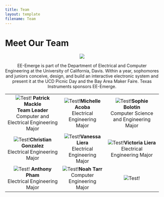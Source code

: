 ```yaml
---
title: Team
layout: template
filename: Team
--- 
```



# Meet Our Team
<p align="center"> 
<img src="https://github.com/pmackle/EE-Emerge-2020-FourFace/blob/master/Documentation/Photos/team.png">
</p>

<div align="center">
  EE-Emerge is part of the Department of Electrical and Computer Engineering at the University of California, Davis. Within a year, sophomores and juniors conceive, design, and build an interactive electronic system and present it at the UCD Picnic Day and the Bay Area Maker Faire. Texas Instruments sponsors EE-Emerge.
</div>


| | | |
|:-------------------------:|:-------------------------:|:-------------------------:|
|![Test!](https://github.com/pmackle/EE-Emerge-2020-FourFace/blob/master/docs/Images/C.png?raw=true) **Patrick Mackle** <br/> **Team Leader** <br/> Computer and Electrical Engineering Major |  ![Test!](https://github.com/pmackle/EE-Emerge-2020-FourFace/blob/master/docs/Images/C.png?raw=true)**Michelle Acoba** <br/> Electrical Engineering Major|![Test!](https://github.com/pmackle/EE-Emerge-2020-FourFace/blob/master/docs/Images/C.png?raw=true)**Sophie Bolotin** <br/> Computer Science and Engineering Major|
|![Test!](https://github.com/pmackle/EE-Emerge-2020-FourFace/blob/master/docs/Images/C.png?raw=true)**Christian Gonzalez** <br/> Electrical Engineering Major |  ![Test!](https://github.com/pmackle/EE-Emerge-2020-FourFace/blob/master/docs/Images/C.png?raw=true)**Vanessa Liera** <br/> Electrical Engineering Major|![Test!](https://github.com/pmackle/EE-Emerge-2020-FourFace/blob/master/docs/Images/C.png?raw=true)**Victoria Liera** <br/> Electrical Engineering Major|
|![Test!](https://github.com/pmackle/EE-Emerge-2020-FourFace/blob/master/docs/Images/C.png?raw=true) **Anthony Pham** <br/> Electrical Engineering Major |  ![Test!](https://github.com/pmackle/EE-Emerge-2020-FourFace/blob/master/docs/Images/C.png?raw=true)**Noah Tarr** <br/> Computer Engineering Major|![Test!](https://github.com/pmackle/EE-Emerge-2020-FourFace/blob/master/docs/Images/C.png?raw=true)|
